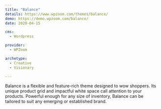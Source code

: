 ```yaml
---
title: "Balance"
details: https://www.wpzoom.com/themes/balance/
demo: https://demo.wpzoom.com/balance/
date: 2020-04-15

cms: 
  - Wordpress

provider: 
  - WPZoom

archetype:
  - Creative
  - Visionary
  
---
```


Balance is a flexible and feature-rich theme designed to wow shoppers. Its unique product grid and impactful white space call attention to your products. Powerful enough for any size of inventory, Balance can be tailored to suit any emerging or established brand.